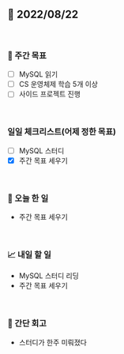 ## 📅 2022/08/22

<br/>

### 🏹 주간 목표

- [ ] MySQL 읽기
- [ ] CS 운영체제 학습 5개 이상
- [ ] 사이드 프로젝트 진행

<br/>

### 일일 체크리스트(어제 정한 목표)

- [ ] MySQL 스터디
- [x] 주간 목표 세우기

<br/>

### 💯 오늘 한 일

- 주간 목표 세우기

<br/>

### 📈 내일 할 일

- MySQL 스터디 리딩
- 주간 목표 세우기

<br/>

### 🧐 간단 회고

- 스터디가 한주 미뤄졌다